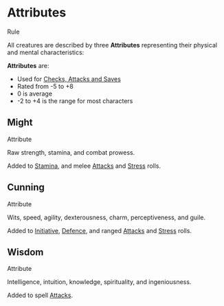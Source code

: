 # Attributes

Rule

All creatures are described by three **Attributes** representing their physical and mental characteristics:

**Attributes** are:

 * Used for [Checks, Attacks and Saves](../../pages/rules/rolling.md)
 * Rated from -5 to +8
 * 0 is average
 * -2 to +4 is the range for most characters

<section class="small summaries">

<section class="summary">

## Might

Attribute

Raw strength, stamina, and combat prowess.

Added to [Stamina](../../pages/combat/stamina.md), and melee [Attacks](../../pages/combat/attacks.md) and [Stress](../../pages/combat/attacks.md) rolls.

</section>

<section class="summary">

## Cunning

Attribute

Wits, speed, agility, dexterousness, charm, perceptiveness, and guile.

Added to [Initiative](../../pages/combat/index.md#initiative), [Defence](../../pages/combat/attacks.md#defence), and ranged [Attacks](../../pages/combat/attacks.md) and [Stress](../../pages/combat/attacks.md) rolls.

</section>

<section class="summary">

## Wisdom

Attribute

Intelligence, intuition, knowledge, spirituality, and ingeniousness.

Added to spell [Attacks](../../pages/combat/attacks.md).

</section>

</section>
